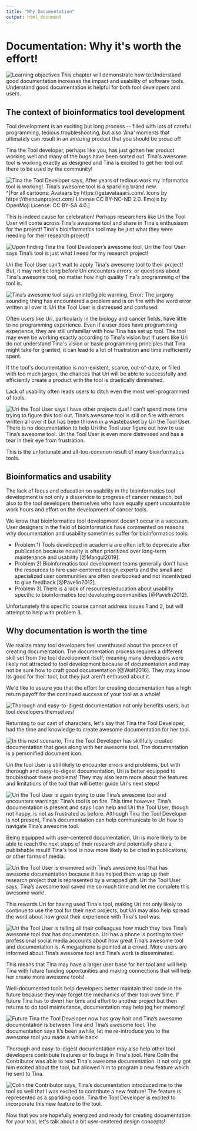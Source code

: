 ```yaml
---
title: "Why Documentation"
output: html_document
---
```




# Documentation: Why it's worth the effort!

<img src="resources/images/02-why_documentation_files/figure-html//1cd434bkLer_CJ04GzpsZwzeEA9gjc5Ho6QimiHPbyEg_gd422c5de97_0_16.png" title="Learning objectives This chapter will demonstrate how to:Understand good documentation increases the impact and usability of software tools. Understand good documentation is helpful for both tool developers and users." alt="Learning objectives This chapter will demonstrate how to:Understand good documentation increases the impact and usability of software tools. Understand good documentation is helpful for both tool developers and users."  />

## The context of bioinformatics tool development

Tool development is an exciting but long process -- filled with lots of careful programming, tedious troubleshooting, but also 'Aha' moments that ultimately can result in an amazing product that you should be proud of!

Tina the Tool developer, perhaps like you, has just gotten her product working well and many of the bugs have been sorted out. Tina's awesome tool is working exactly as designed and Tina is excited to get her tool out there to be used by the community!

<img src="resources/images/02-why_documentation_files/figure-html//1cd434bkLer_CJ04GzpsZwzeEA9gjc5Ho6QimiHPbyEg_p.png" title="Tina the Tool Developer says, After years of tedious work my informatics tool is working!. Tina’s awesome tool is a sparkling brand new." alt="Tina the Tool Developer says, After years of tedious work my informatics tool is working!. Tina’s awesome tool is a sparkling brand new."  />
^[For all cartoons:     
Avataars by https://getavataaars.com/.   
Icons by https://thenounproject.com/ License CC BY-NC-ND 2.0.     
Emojis by OpenMoji License: CC BY-SA 4.0.]

This is indeed cause for celebration! Perhaps researchers like Uri the Tool User will come across Tina's awesome tool and share in Tina's enthusiasm for the project! Tina's bioinformatics tool may be just what they were needing for their research project!

<img src="resources/images/02-why_documentation_files/figure-html//1cd434bkLer_CJ04GzpsZwzeEA9gjc5Ho6QimiHPbyEg_gcf14585424_0_11.png" title="Upon finding Tina the Tool Developer’s awesome tool, Uri the Tool User says Tina’s tool is just what I need for my research project!" alt="Upon finding Tina the Tool Developer’s awesome tool, Uri the Tool User says Tina’s tool is just what I need for my research project!"  />

Uri the Tool User can't wait to apply Tina's awesome tool to their project! But, it may not be long before Uri encounters errors, or questions about Tina's awesome tool, no matter how high quality Tina's programming of the tool is.

<img src="resources/images/02-why_documentation_files/figure-html//1cd434bkLer_CJ04GzpsZwzeEA9gjc5Ho6QimiHPbyEg_gcf14585424_0_27.png" title="Tina’s awesome tool says unintelligible warning, Error: The jargony sounding thing has encountered a problem and is on fire with the word error written all over it. Uri the Tool User is distressed and confused." alt="Tina’s awesome tool says unintelligible warning, Error: The jargony sounding thing has encountered a problem and is on fire with the word error written all over it. Uri the Tool User is distressed and confused."  />

Often users like Uri, particularly in the biology and cancer fields, have little to no programming experience. Even if a user does have programming experience, they are still unfamiliar with how Tina has set up tool. The tool may even be working exactly according to Tina's vision but if users like Uri do not understand Tina's vision or basic programming principles that Tina might take for granted, it can lead to a lot of frustration and time inefficiently spent.

If the tool's documentation is non-existent, scarce, out-of-date, or filled with too much jargon, the chances that Uri will be able to successfully and efficiently create a product with the tool is drastically diminished.

Lack of usability often leads users to ditch even the most well-programmed of tools.

<img src="resources/images/02-why_documentation_files/figure-html//1cd434bkLer_CJ04GzpsZwzeEA9gjc5Ho6QimiHPbyEg_gcf14585424_0_60.png" title="Uri the Tool User says I have other projects due! I can’t spend more time trying to figure this tool out. Tina’s awesome tool is still on fire with errors written all over it but has been thrown in a wastebasket by Uri the Tool User. There is no documentation to help Uri the Tool user figure out how to use Tina’s awesome tool. Uri the Tool User is even more distressed and has a tear in their eye from frustration. " alt="Uri the Tool User says I have other projects due! I can’t spend more time trying to figure this tool out. Tina’s awesome tool is still on fire with errors written all over it but has been thrown in a wastebasket by Uri the Tool User. There is no documentation to help Uri the Tool user figure out how to use Tina’s awesome tool. Uri the Tool User is even more distressed and has a tear in their eye from frustration. "  />

This is the unfortunate and all-too-common result of many bioinformatics tools.

## Bioinformatics and usability

The lack of focus and education on usability in the bioinformatics tool development is not only a disservice to progress of cancer research, but also to the tool developers themselves who have equally spent uncountable work hours and effort on the development of cancer tools.

We know that bioinformatics tool development doesn't occur in a vaccuum. User designers in the field of bioinformatics have commented on reasons why documentation and usability sometimes suffer for bioinformatics tools:

- Problem 1) Tools developed in academia are often left to deprecate after publication because novelty is often prioritized over long-term maintenance and usability [@Mangul2019].
- Problem 2) Bioinformatics tool development teams generally don't have the resources to hire user-centered design experts and the small and specialized user communities are often overbooked and not incentivized to give feedback [@Pavelin2012].  
- Problem 3) There is a lack of resources/education about usability specific to bioinformatics tool developing communities [@Pavelin2012].   

Unfortunately this specific course cannot address issues 1 and 2, but will attempt to help with problem 3.

## Why documentation is worth the time

We realize many tool developers feel unenthused about the process of creating documentation. The documentation process requires a different skill set from the tool development itself; meaning many developers were likely not attracted to tool development because of documentation and may not be sure how to craft good documentation [@Wolf2016]. They may know its good for their tool, but they just aren't enthused about it.

We'd like to assure you that the effort for creating documentation has a high return payoff for the continued success of your tool as a whole!

<img src="resources/images/02-why_documentation_files/figure-html//1cd434bkLer_CJ04GzpsZwzeEA9gjc5Ho6QimiHPbyEg_gd228cc29d1_0_140.png" title="Thorough and easy-to-digest documentation not only benefits users, but tool developers themselves!" alt="Thorough and easy-to-digest documentation not only benefits users, but tool developers themselves!"  />

Returning to our cast of characters, let's say that Tina the Tool Developer, had the time and knowledge to create awesome documentation for her tool.

<img src="resources/images/02-why_documentation_files/figure-html//1cd434bkLer_CJ04GzpsZwzeEA9gjc5Ho6QimiHPbyEg_gcf14585424_0_47.png" title="In this next scenario, Tina the Tool Developer has skillfully created documentation that goes along with her awesome tool. The documentation is a personified document icon." alt="In this next scenario, Tina the Tool Developer has skillfully created documentation that goes along with her awesome tool. The documentation is a personified document icon."  />

Uri the tool User is still likely to encounter errors and problems, but with thorough and easy-to-digest documentation, Uri is better equipped to troubleshoot these problems! They may also learn more about the features and limitations of the tool that will better guide Uri's next steps!

<img src="resources/images/02-why_documentation_files/figure-html//1cd434bkLer_CJ04GzpsZwzeEA9gjc5Ho6QimiHPbyEg_gcf14585424_0_112.png" title="Uri the Tool User is again trying to use Tina’s awesome tool and encounters warnings: Tina’s tool is on fire. This time however, Tina’s documentation is present and says I can help and Uri the Tool User, though not happy, is not as frustrated as before. Although Tina the Tool Developer is not present, Tina’s documentation can help communicate to Uri how to navigate Tina’s awesome tool." alt="Uri the Tool User is again trying to use Tina’s awesome tool and encounters warnings: Tina’s tool is on fire. This time however, Tina’s documentation is present and says I can help and Uri the Tool User, though not happy, is not as frustrated as before. Although Tina the Tool Developer is not present, Tina’s documentation can help communicate to Uri how to navigate Tina’s awesome tool."  />

Being equipped with user-centered documentation, Uri is more likely to be able to reach the next steps of their research and potentially share a publishable result! Tina's tool is now more likely to be cited in publications, or other forms of media.

<img src="resources/images/02-why_documentation_files/figure-html//1cd434bkLer_CJ04GzpsZwzeEA9gjc5Ho6QimiHPbyEg_gcf14585424_0_144.png" title="Uri the Tool User is enamored with Tina’s awesome tool that has awesome documentation because it has helped them wrap up their research project that is represented by a wrapped gift. Uri the Tool User says, Tina’s awesome tool saved me so much time and let me complete this awesome work!." alt="Uri the Tool User is enamored with Tina’s awesome tool that has awesome documentation because it has helped them wrap up their research project that is represented by a wrapped gift. Uri the Tool User says, Tina’s awesome tool saved me so much time and let me complete this awesome work!."  />

This rewards Uri for having used Tina's tool, making Uri not only likely to continue to use the tool for their next projects, but Uri may also help spread the word about how great their experience with Tina's tool was.

<img src="resources/images/02-why_documentation_files/figure-html//1cd434bkLer_CJ04GzpsZwzeEA9gjc5Ho6QimiHPbyEg_gcf4eaa5799_5_49.png" title="Uri the Tool User is telling all their colleagues how much they love Tina’s awesome tool that has documentation. Uri has a phone is posting to their professional social media accounts about how great Tina’s awesome tool and documentation is. A megaphone is pointed at a crowd. More users are informed about Tina’s awesome tool and Tina’s work is disseminated." alt="Uri the Tool User is telling all their colleagues how much they love Tina’s awesome tool that has documentation. Uri has a phone is posting to their professional social media accounts about how great Tina’s awesome tool and documentation is. A megaphone is pointed at a crowd. More users are informed about Tina’s awesome tool and Tina’s work is disseminated."  />

This means that Tina may have a larger user base for her tool and will help Tina with future funding opportunities and making connections that will help her create more awesome tools!

Well-documented tools help developers better maintain their code in the future because they may forget the mechanics of their tool over time. If future Tina has to divert her time and effort to another project but then returns to do tool maintenance, documentation may help jog her memory!

<img src="resources/images/02-why_documentation_files/figure-html//1cd434bkLer_CJ04GzpsZwzeEA9gjc5Ho6QimiHPbyEg_gcf4eaa5799_5_79.png" title="Future Tina the Tool Developer now has gray hair and Tina’s awesome documentation is between Tina and Tina’s awesome tool. The documentation says It’s been awhile, let me re-introduce you to the awesome tool you made a while back!" alt="Future Tina the Tool Developer now has gray hair and Tina’s awesome documentation is between Tina and Tina’s awesome tool. The documentation says It’s been awhile, let me re-introduce you to the awesome tool you made a while back!"  />

Thorough and easy-to-digest documentation may also help other tool developers contribute features or fix bugs in Tina's tool. Here Colin the Contributor was able to read Tina's awesome documentation. It not only got him excited about the tool, but allowed him to program a new feature which he sent to Tina.

<img src="resources/images/02-why_documentation_files/figure-html//1cd434bkLer_CJ04GzpsZwzeEA9gjc5Ho6QimiHPbyEg_gcf4eaa5799_5_127.png" title="Colin the Contributor says, Tina’s documentation introduced me to the tool so well that I was excited to contribute a new feature! The feature is represented as a sparkling code. Tina the Tool Developer is excited to incorporate this new feature to the tool." alt="Colin the Contributor says, Tina’s documentation introduced me to the tool so well that I was excited to contribute a new feature! The feature is represented as a sparkling code. Tina the Tool Developer is excited to incorporate this new feature to the tool."  />

Now that you are hopefully energized and ready for creating documentation for your tool, let's talk about a bit user-centered design concepts!
